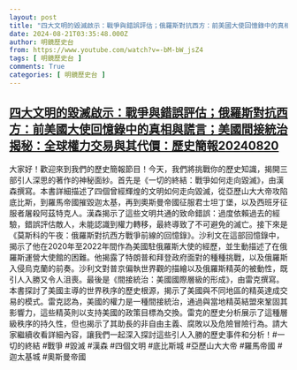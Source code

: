 ```yaml
---
layout: post
title: "四大文明的毀滅啟示：戰爭與錯誤評估；俄羅斯對抗西方：前美國大使回憶錄中的真相與謊言；美國間接統治揭秘：全球權力交易與其代價：歷史簡報20240820"
date: 2024-08-21T03:35:48.000Z
author: 明鏡歷史台
from: https://www.youtube.com/watch?v=-bM-bW_jsZ4
tags: [ 明鏡歷史台 ]
comments: True
categories: [ 明鏡歷史台 ]
---
```

<!--1724211348000-->
[四大文明的毀滅啟示：戰爭與錯誤評估；俄羅斯對抗西方：前美國大使回憶錄中的真相與謊言；美國間接統治揭秘：全球權力交易與其代價：歷史簡報20240820](https://www.youtube.com/watch?v=-bM-bW_jsZ4)
------

<div>
大家好！歡迎來到我們的歷史簡報節目！今天，我們將挑戰你的歷史知識，揭開三部引人深思的著作的神秘面紗。首先是《一切的終結：戰爭如何走向毀滅》，由漢森撰寫。本書詳細描述了四個曾經輝煌的文明如何走向毀滅，從亞歷山大大帝攻陷底比斯，到羅馬帝國摧毀迦太基，再到奧斯曼帝國征服君士坦丁堡，以及西班牙征服者屠殺阿茲特克人。漢森揭示了這些文明共通的致命錯誤：過度依賴過去的經驗，錯誤評估敵人，未能認識到權力轉移，最終導致了不可避免的滅亡。接下來是《莫斯科的午夜：俄羅斯對抗西方戰爭前線的回憶錄》。沙利文在這部回憶錄中，揭示了他在2020年至2022年間作為美國駐俄羅斯大使的經歷，並生動描述了在俄羅斯運營大使館的困難。他揭露了特朗普和拜登政府面對的種種挑戰，以及俄羅斯入侵烏克蘭的前奏。沙利文對普京偏執世界觀的描繪以及俄羅斯精英的被動性，既引人入勝又令人沮喪。最後是《間接統治：美國國際層級的形成》，由雷克撰寫。本書探討了美國主導的世界秩序的歷史根源，揭示了美國與不同地區的精英達成交易的模式。雷克認為，美國的權力是一種間接統治，通過與當地精英結盟來鞏固其影響力，這些精英則以支持美國的政策目標為交換。雷克的歷史分析展示了這種層級秩序的持久性，但也揭示了其助長的非自由主義、腐敗以及危險冒險行為。請大家繼續收看詳細內容，讓我們一起深入探討這些引人入勝的歷史事件和分析！#一切的終結 #戰爭 #毀滅 #漢森 #四個文明 #底比斯城 #亞歷山大大帝 #羅馬帝國 #迦太基城 #奧斯曼帝國
</div>
